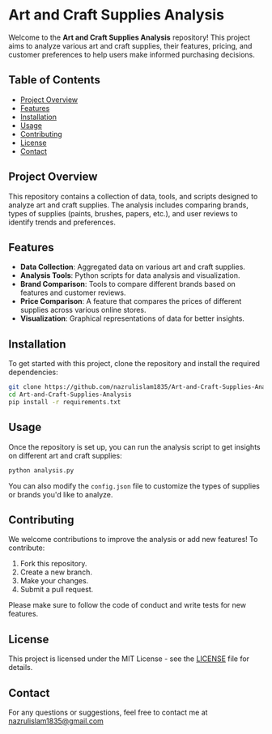 # Art and Craft Supplies Analysis

Welcome to the **Art and Craft Supplies Analysis** repository! This project aims to analyze various art and craft supplies, their features, pricing, and customer preferences to help users make informed purchasing decisions.

## Table of Contents
- [Project Overview](#project-overview)
- [Features](#features)
- [Installation](#installation)
- [Usage](#usage)
- [Contributing](#contributing)
- [License](#license)
- [Contact](#contact)

## Project Overview
This repository contains a collection of data, tools, and scripts designed to analyze art and craft supplies. The analysis includes comparing brands, types of supplies (paints, brushes, papers, etc.), and user reviews to identify trends and preferences.

## Features
- **Data Collection**: Aggregated data on various art and craft supplies.
- **Analysis Tools**: Python scripts for data analysis and visualization.
- **Brand Comparison**: Tools to compare different brands based on features and customer reviews.
- **Price Comparison**: A feature that compares the prices of different supplies across various online stores.
- **Visualization**: Graphical representations of data for better insights.

## Installation
To get started with this project, clone the repository and install the required dependencies:

```bash
git clone https://github.com/nazrulislam1835/Art-and-Craft-Supplies-Analysis.git
cd Art-and-Craft-Supplies-Analysis
pip install -r requirements.txt
```

## Usage
Once the repository is set up, you can run the analysis script to get insights on different art and craft supplies:

```bash
python analysis.py
```

You can also modify the `config.json` file to customize the types of supplies or brands you'd like to analyze.

## Contributing
We welcome contributions to improve the analysis or add new features! To contribute:
1. Fork this repository.
2. Create a new branch.
3. Make your changes.
4. Submit a pull request.

Please make sure to follow the code of conduct and write tests for new features.

## License
This project is licensed under the MIT License - see the [LICENSE](LICENSE) file for details.

## Contact
For any questions or suggestions, feel free to contact me at nazrulislam1835@gmail.com
